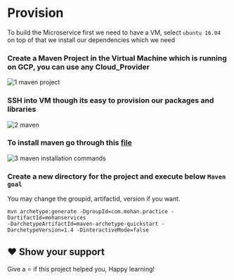 # Provision

To build the Microservice first we need to have a VM, select `ubuntu 16.04` on top of that we install our dependencies which we need

### Create a Maven Project in the Virtual Machine which is running on GCP, you can use any Cloud_Provider

![1 maven project](https://user-images.githubusercontent.com/58173938/204171534-14b19ffe-a34f-4225-9a9c-74cc26580ef4.png)

### SSH into VM though its easy to provision our packages and libraries 

![2 maven ](https://user-images.githubusercontent.com/58173938/204171631-404a2b93-9f75-400b-a2fe-2980aa7e7e6f.png)

### To install maven go through this [file](https://github.com/Krishnamohan-Yerrabilli/Microservices-with-Maven-Spring_Boot-And-Docker/blob/main/Setup/commands.txt) 

![3 maven installation commands](https://user-images.githubusercontent.com/58173938/204171809-bb651a87-a707-4bb3-8ecc-1a66587824fc.png)

### Create a new directory for the project and execute below `Maven goal`

You may change the groupid, artifactid, version if you want.

```
mvn archetype:generate -DgroupId=com.mohan.practice -DartifactId=mohanservices 
-DarchetypeArtifactId=maven-archetype-quickstart -DarchetypeVersion=1.4 -DinteractiveMode=false

```

## ❤ Show your support

Give a ⭐️ if this project helped you, Happy learning!
